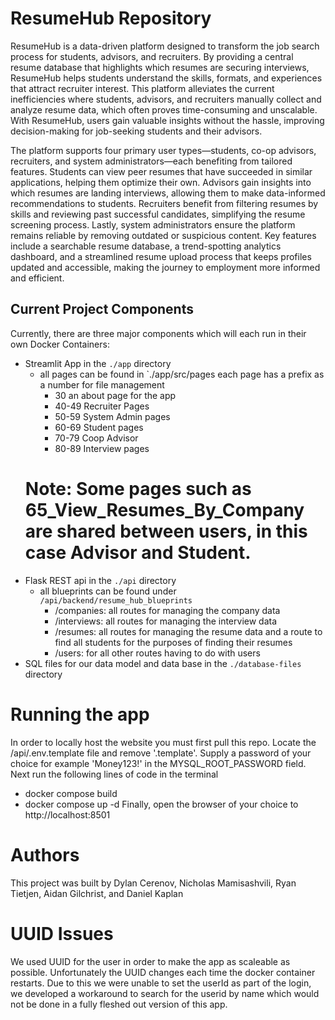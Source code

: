 # ResumeHub Repository
ResumeHub is a data-driven platform designed to transform the job search process for students, advisors, and recruiters. By providing a central resume database that highlights which resumes are securing interviews, ResumeHub helps students understand the skills, formats, and experiences that attract recruiter interest. This platform alleviates the current inefficiencies where students, advisors, and recruiters manually collect and analyze resume data, which often proves time-consuming and unscalable. With ResumeHub, users gain valuable insights without the hassle, improving decision-making for job-seeking students and their advisors.

The platform supports four primary user types—students, co-op advisors, recruiters, and system administrators—each benefiting from tailored features. Students can view peer resumes that have succeeded in similar applications, helping them optimize their own. Advisors gain insights into which resumes are landing interviews, allowing them to make data-informed recommendations to students. Recruiters benefit from filtering resumes by skills and reviewing past successful candidates, simplifying the resume screening process. Lastly, system administrators ensure the platform remains reliable by removing outdated or suspicious content. Key features include a searchable resume database, a trend-spotting analytics dashboard, and a streamlined resume upload process that keeps profiles updated and accessible, making the journey to employment more informed and efficient.

## Current Project Components

Currently, there are three major components which will each run in their own Docker Containers:

- Streamlit App in the `./app` directory
    - all pages can be found in `./app/src/pages each page has a prefix as a number for file management
        - 30 an about page for the app
        - 40-49 Recruiter Pages
        - 50-59 System Admin pages
        - 60-69 Student pages
        - 70-79 Coop Advisor
        - 80-89 Interview pages
    # Note: Some pages such as 65_View_Resumes_By_Company are shared between users, in this case Advisor and Student.  
- Flask REST api in the `./api` directory
    - all blueprints can be found under `/api/backend/resume_hub_blueprints`
        - /companies: all routes for managing the company data
        - /interviews: all routes for managing the interview data
        - /resumes: all routes for managing the resume data and a route to find all students for the purposes of finding their resumes
        - /users: for all other routes having to do with users
- SQL files for our data model and data base in the `./database-files` directory


# Running the app
In order to locally host the website you must first pull this repo. Locate the /api/.env.template file and remove '.template'. Supply a password of your choice for example 'Money123!' in the MYSQL_ROOT_PASSWORD field. 
Next run the following lines of code in the terminal
 - docker compose build 
 - docker compose up -d
Finally, open the browser of your choice to http://localhost:8501

# Authors
This project was built by Dylan Cerenov, Nicholas Mamisashvili, Ryan Tietjen, Aidan Gilchrist, and Daniel Kaplan

# UUID Issues
We used UUID for the user in order to make the app as scaleable as possible. Unfortunately the UUID changes each time the docker container restarts. Due to this we were unable to set the userId as part of the login, we developed a workaround to search for the userid by name which would not be done in a fully fleshed out version of this app.
 
